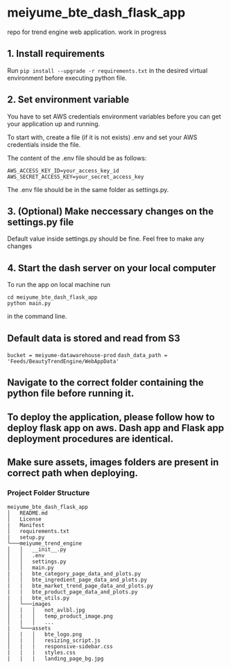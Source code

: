 # meiyume_bte_dash_flask_app
repo for trend engine web application.
work in progress

## 1. Install requirements
Run `pip install --upgrade -r requirements.txt` in the desired virtual environment before executing python file.

## 2. Set environment variable
You have to set AWS credentials environment variables before you can get your application up and running.

To start with, create a file (if it is not exists) .env and set your AWS credentials inside the file.

The content of the .env file should be as follows:
```
AWS_ACCESS_KEY_ID=your_access_key_id
AWS_SECRET_ACCESS_KEY=your_secret_access_key
```

The .env file should be in the same folder as settings.py.

## 3. (Optional) Make neccessary changes on the settings.py file 
Default value inside settings.py should be fine. Feel free to make any changes

## 4. Start the dash server on your local computer
To run the app on local machine run
```
cd meiyume_bte_dash_flask_app
python main.py
```
in the command line.

## Default data is stored and read from S3
`bucket = meiyume-datawarehouse-prod`
`dash_data_path = 'Feeds/BeautyTrendEngine/WebAppData'`

## Navigate to the correct folder containing the python file before running it.

## To deploy the application, please follow how to deploy flask app on aws. Dash app and Flask app deployment procedures are identical.

## Make sure assets, images folders are present in correct path when deploying.

### Project Folder Structure
```
meiyume_bte_dash_flask_app
│   README.md
│   License
|   Manifest
│   requirements.txt
|   setup.py
└───meiyume_trend_engine
│   │   __init__.py
│   │   .env
│   │   settings.py
│   │   main.py
|   |   bte_category_page_data_and_plots.py
│   │   bte_ingredient_page_data_and_plots.py
|   |   bte_market_trend_page_data_and_plots.py
|   |   bte_product_page_data_and_plots.py
|   |   bte_utils.py
│   └───images
│   |   │   not_avlbl.jpg
│   |   │   temp_product_image.png
│   |   │   ...
|   └───assets
│   |   │   bte_logo.png
│   |   │   resizing_script.js
│   |   |   responsive-sidebar.css
|   |   |   styles.css
|   |   |   landing_page_bg.jpg
```